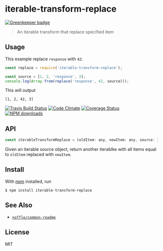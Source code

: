 # iterable-transform-replace

[![Greenkeeper badge](https://badges.greenkeeper.io/parro-it/iterable-transform-replace.svg)](https://greenkeeper.io/)

> An iterable transform that replace specified item


## Usage

This example replace `response` with `42`:

```js
const replace = require('iterable-transform-replace');

const source = [1, 2, 'response', 3];
console.log(Array.from(replace('response', 42, source)));
```

This will output

```
[1, 2, 42, 3]
```

[![Travis Build Status](https://img.shields.io/travis/parro-it/iterable-transform-replace/master.svg)](http://travis-ci.org/parro-it/iterable-transform-replace)
[![Code Climate](https://img.shields.io/codeclimate/github/parro-it/iterable-transform-replace.svg)](https://codeclimate.com/github/parro-it/iterable-transform-replace)
[![Coverage Status](https://coveralls.io/repos/github/parro-it/iterable-transform-replace/badge.svg?branch=master)](https://coveralls.io/github/parro-it/iterable-transform-replace?branch=master)
[![NPM downloads](https://img.shields.io/npm/dt/iterable-transform-replace.svg)](https://npmjs.org/package/iterable-transform-replace)


## API

```js
const iterableTransformReplace = (oldItem: any, newItem: any, source: Iterable): Iterable
```

Given an iterable source object, return another iterablke with all items equal
to `oldItem` replaced with `newItem`.

## Install

With [npm](https://npmjs.org/) installed, run

```
$ npm install iterable-transform-replace
```

## See Also

- [`noffle/common-readme`](https://github.com/noffle/common-readme)

## License

MIT

